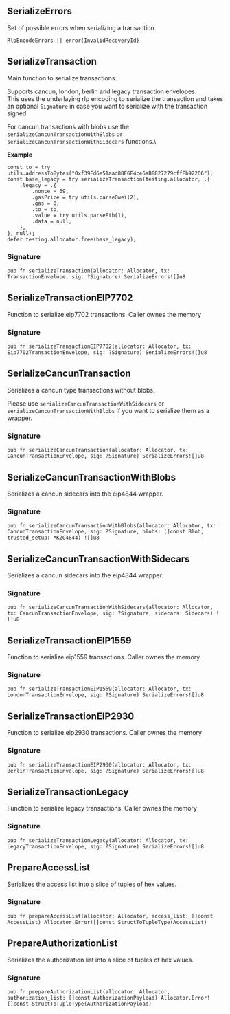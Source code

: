## SerializeErrors

Set of possible errors when serializing a transaction.

```zig
RlpEncodeErrors || error{InvalidRecoveryId}
```

## SerializeTransaction
Main function to serialize transactions.

Supports cancun, london, berlin and legacy transaction envelopes.\
This uses the underlaying rlp encoding to serialize the transaction and takes an optional `Signature` in case
you want to serialize with the transaction signed.

For cancun transactions with blobs use the `serializeCancunTransactionWithBlobs` or `serializeCancunTransactionWithSidecars` functions.\

**Example**
```zig
const to = try utils.addressToBytes("0xf39Fd6e51aad88F6F4ce6aB8827279cffFb92266");
const base_legacy = try serializeTransaction(testing.allocator, .{
    .legacy = .{
        .nonce = 69,
        .gasPrice = try utils.parseGwei(2),
        .gas = 0,
        .to = to,
        .value = try utils.parseEth(1),
        .data = null,
    },
}, null);
defer testing.allocator.free(base_legacy);
```

### Signature

```zig
pub fn serializeTransaction(allocator: Allocator, tx: TransactionEnvelope, sig: ?Signature) SerializeErrors![]u8
```

## SerializeTransactionEIP7702
Function to serialize eip7702 transactions.
Caller ownes the memory

### Signature

```zig
pub fn serializeTransactionEIP7702(allocator: Allocator, tx: Eip7702TransactionEnvelope, sig: ?Signature) SerializeErrors![]u8
```

## SerializeCancunTransaction
Serializes a cancun type transactions without blobs.

Please use `serializeCancunTransactionWithSidecars` or
`serializeCancunTransactionWithBlobs` if you want to
serialize them as a wrapper.

### Signature

```zig
pub fn serializeCancunTransaction(allocator: Allocator, tx: CancunTransactionEnvelope, sig: ?Signature) SerializeErrors![]u8
```

## SerializeCancunTransactionWithBlobs
Serializes a cancun sidecars into the eip4844 wrapper.

### Signature

```zig
pub fn serializeCancunTransactionWithBlobs(allocator: Allocator, tx: CancunTransactionEnvelope, sig: ?Signature, blobs: []const Blob, trusted_setup: *KZG4844) ![]u8
```

## SerializeCancunTransactionWithSidecars
Serializes a cancun sidecars into the eip4844 wrapper.

### Signature

```zig
pub fn serializeCancunTransactionWithSidecars(allocator: Allocator, tx: CancunTransactionEnvelope, sig: ?Signature, sidecars: Sidecars) ![]u8
```

## SerializeTransactionEIP1559
Function to serialize eip1559 transactions.
Caller ownes the memory

### Signature

```zig
pub fn serializeTransactionEIP1559(allocator: Allocator, tx: LondonTransactionEnvelope, sig: ?Signature) SerializeErrors![]u8
```

## SerializeTransactionEIP2930
Function to serialize eip2930 transactions.
Caller ownes the memory

### Signature

```zig
pub fn serializeTransactionEIP2930(allocator: Allocator, tx: BerlinTransactionEnvelope, sig: ?Signature) SerializeErrors![]u8
```

## SerializeTransactionLegacy
Function to serialize legacy transactions.
Caller ownes the memory

### Signature

```zig
pub fn serializeTransactionLegacy(allocator: Allocator, tx: LegacyTransactionEnvelope, sig: ?Signature) SerializeErrors![]u8
```

## PrepareAccessList
Serializes the access list into a slice of tuples of hex values.

### Signature

```zig
pub fn prepareAccessList(allocator: Allocator, access_list: []const AccessList) Allocator.Error![]const StructToTupleType(AccessList)
```

## PrepareAuthorizationList
Serializes the authorization list into a slice of tuples of hex values.

### Signature

```zig
pub fn prepareAuthorizationList(allocator: Allocator, authorization_list: []const AuthorizationPayload) Allocator.Error![]const StructToTupleType(AuthorizationPayload)
```


